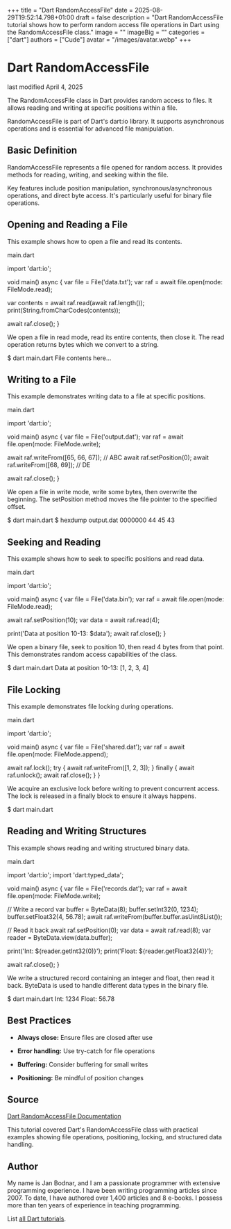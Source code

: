 +++
title = "Dart RandomAccessFile"
date = 2025-08-29T19:52:14.798+01:00
draft = false
description = "Dart RandomAccessFile tutorial shows how to perform random access file operations in Dart using the RandomAccessFile class."
image = ""
imageBig = ""
categories = ["dart"]
authors = ["Cude"]
avatar = "/images/avatar.webp"
+++

# Dart RandomAccessFile

last modified April 4, 2025

The RandomAccessFile class in Dart provides random access to files.
It allows reading and writing at specific positions within a file.

RandomAccessFile is part of Dart's dart:io library. It supports
asynchronous operations and is essential for advanced file manipulation.

## Basic Definition

RandomAccessFile represents a file opened for random access.
It provides methods for reading, writing, and seeking within the file.

Key features include position manipulation, synchronous/asynchronous operations,
and direct byte access. It's particularly useful for binary file operations.

## Opening and Reading a File

This example shows how to open a file and read its contents.

main.dart
  

import 'dart:io';

void main() async {
  var file = File('data.txt');
  var raf = await file.open(mode: FileMode.read);
  
  var contents = await raf.read(await raf.length());
  print(String.fromCharCodes(contents));
  
  await raf.close();
}

We open a file in read mode, read its entire contents, then close it.
The read operation returns bytes which we convert to a string.

$ dart main.dart
File contents here...

## Writing to a File

This example demonstrates writing data to a file at specific positions.

main.dart
  

import 'dart:io';

void main() async {
  var file = File('output.dat');
  var raf = await file.open(mode: FileMode.write);
  
  await raf.writeFrom([65, 66, 67]); // ABC
  await raf.setPosition(0);
  await raf.writeFrom([68, 69]); // DE
  
  await raf.close();
}

We open a file in write mode, write some bytes, then overwrite the beginning.
The setPosition method moves the file pointer to the specified offset.

$ dart main.dart
$ hexdump output.dat
0000000 44 45 43

## Seeking and Reading

This example shows how to seek to specific positions and read data.

main.dart
  

import 'dart:io';

void main() async {
  var file = File('data.bin');
  var raf = await file.open(mode: FileMode.read);
  
  await raf.setPosition(10);
  var data = await raf.read(4);
  
  print('Data at position 10-13: $data');
  await raf.close();
}

We open a binary file, seek to position 10, then read 4 bytes from that point.
This demonstrates random access capabilities of the class.

$ dart main.dart
Data at position 10-13: [1, 2, 3, 4]

## File Locking

This example demonstrates file locking during operations.

main.dart
  

import 'dart:io';

void main() async {
  var file = File('shared.dat');
  var raf = await file.open(mode: FileMode.append);
  
  await raf.lock();
  try {
    await raf.writeFrom([1, 2, 3]);
  } finally {
    await raf.unlock();
    await raf.close();
  }
}

We acquire an exclusive lock before writing to prevent concurrent access.
The lock is released in a finally block to ensure it always happens.

$ dart main.dart

## Reading and Writing Structures

This example shows reading and writing structured binary data.

main.dart
  

import 'dart:io';
import 'dart:typed_data';

void main() async {
  var file = File('records.dat');
  var raf = await file.open(mode: FileMode.write);
  
  // Write a record
  var buffer = ByteData(8);
  buffer.setInt32(0, 1234);
  buffer.setFloat32(4, 56.78);
  await raf.writeFrom(buffer.buffer.asUint8List());
  
  // Read it back
  await raf.setPosition(0);
  var data = await raf.read(8);
  var reader = ByteData.view(data.buffer);
  
  print('Int: ${reader.getInt32(0)}');
  print('Float: ${reader.getFloat32(4)}');
  
  await raf.close();
}

We write a structured record containing an integer and float, then read it back.
ByteData is used to handle different data types in the binary file.

$ dart main.dart
Int: 1234
Float: 56.78

## Best Practices

- **Always close:** Ensure files are closed after use

- **Error handling:** Use try-catch for file operations

- **Buffering:** Consider buffering for small writes

- **Positioning:** Be mindful of position changes

## Source

[Dart RandomAccessFile Documentation](https://api.dart.dev/stable/dart-io/RandomAccessFile-class.html)

This tutorial covered Dart's RandomAccessFile class with practical examples
showing file operations, positioning, locking, and structured data handling.

## Author

My name is Jan Bodnar, and I am a passionate programmer with extensive
programming experience. I have been writing programming articles since 2007.
To date, I have authored over 1,400 articles and 8 e-books. I possess more
than ten years of experience in teaching programming.

List [all Dart tutorials](/dart/).